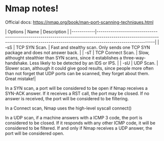 # Nmap notes!

Official docs: https://nmap.org/book/man-port-scanning-techniques.html

| Options    |   Name                 |                                     Description                                                                                                                |
|------------|-----------------------------------------------------------------------------------------------------------------------------------------------------------------------------------------|
| -sS        |   TCP SYN Scan.        | Fast and stealthy scan. Only sends one TCP SYN package and does not answer back.                                                                               |
| -sT        |   TCP Connect Scan.    | Slow, althought stealthier than SYN scans, since it establishes a three-way-handshake. Less likely to be detected by an IDS or IPS.                            |
| -sU        |   UDP Scan.            | Slower scan, although it could give good results, since people more often than not forget that UDP ports can be scanned, they forget about them. Great mistake!|


In a SYN scan, a port will be considered to be open if Nmap receives a SYN-ACK answer. If it receives a RST call, the port
may be closed. If no answer is received, the port will be considered to be filtering.

In a Connect scan, Nmap uses the high-level syscall connect()

In a UDP scan, if a machine answers with a ICMP 3 code, the port is considered to be closed. If it responds with any other
ICMP code, it will be considered to be filtered. If and only if Nmap receives a UDP answer, the port will be considered open.


